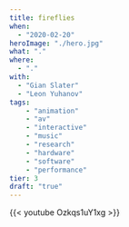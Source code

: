 ```yaml
---
title: fireflies
when:
  - "2020-02-20"
heroImage: "./hero.jpg"
what: "."
where:
  - "."
with:
  - "Gian Slater"
  - "Leon Yuhanov"
tags:
    - "animation"
    - "av"
    - "interactive"
    - "music"
    - "research"
    - "hardware"
    - "software"
    - "performance"
tier: 3
draft: "true"
---
```


{{< youtube Ozkqs1uY1xg >}}